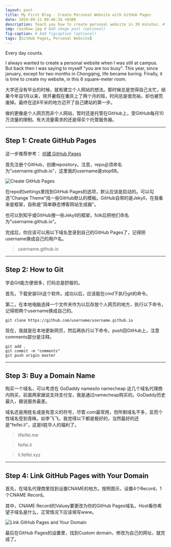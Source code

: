 ```yaml
---
layout: post
title: My First Blog - Create Personal Website with GitHub Pages
date: 2019-09-21 09:46:34 +0300
description: Teach you how to create personal website in 30 minutes. # Add post description (optional)
img: rainbow.jpg # Add image post (optional)
fig-caption: # Add figcaption (optional)
tags: [GitHub Pages, Personal Website]
---
```

Every day counts.

I always wanted to create a personal website when I was still at campus. But back then I was saying to myself "you are too busy". This year, since january, except for two months in Chongqing, life became boring. Finally, it is time to create my website, in this 6 square-meter room.

大学还没有毕业的时候，就有建立个人网站的想法。那时候总是觉得自己太忙，结果今年自1月以来，除开暑假在重庆上了两个月的班，时间总是很充裕，却也被荒废掉。最终在这6平米的地方迈开了自己建站的第一步。

做的更像是个人网页而非个人网站，暂时还是托管在GitHub上，受GitHub每月10万流量的限制。有大流量需求的还是得买个托管服务器。

---

## Step 1: Create GitHub Pages

这一步推荐参考： [创建 GitHub Pages](https://zhuanlan.zhihu.com/p/58229299)

首先注册个GitHub，创建repository。注意，repo必须命名为"username.github.io"，这里我的username是stop68。

![Create GitHub Pages]({{site.baseurl}}/assets/img/y190921/a1.jpg)

在repo的settings里找到GitHub Pages的选项，默认应该是启动的。可以勾选"Change Theme"找一些GitHub默认的模板。GitHub自带的是Jekyll，在我看来是框架，自称是"简单静态博客网站生成器"。

也可以到知乎或GitHub搜一些Jekyll的框架，folk后把他们命名为"username.github.io"。

完成后，你应该可以用以下域名登录到自己的GitHub Pages了，记得把username换成自己的用户名。

  >username.github.io

---
## Step 2: How to Git

学会Git能方便很多，打码总是舒服的。

首先，下载安装Git这个软件。成功以后，应该能在cmd下执行git的命令。

第二，在本地电脑选择一个文件夹作为以后存放个人网页的地方，执行以下命令，记得把两个username换成自己的。

  ```
  git clone https://github.com/username/username.github.io
  ```

现在，我就是在本地更新网页，然后再执行以下命令，push回GitHub上，注意comments部分是注释。

  ```
  git add . 
  git commit -m "comments" 
  git push origin master 
  ```

---
## Step 3: Buy a Domain Name
购买一个域名，可以考虑在 GoDaddy namesilo namecheap 这几个域名代理商内购买，前面两家据说支持支付宝，我是通过namecheap购买的。GoDaddy历史最久，据说服务最差。

域名还是用姓名或是有意义的符号，尽管.com最常用，但所剩域名不多，反而个性域名受到青睐。如李飞飞，我觉得以下都是极好的，当然最好的还是"feifei.li"，这是li姓华人的福利了。

  >lifeifei.me
  
  >feifei.li
      
  >li.feifei.xyz

---
## Step 4: Link GitHub Pages with Your Domain
首先，在域名代理商里找到设置CNAME的地方。按照图示，设置4个Record，1个CNAME Record。

其中，CNAME Record的Valuey要更改为你的GitHub Pages域名，Host看你希望子域名是什么，正常情况下应该填写www。

![Link GitHub Pages and Your Domain]({{site.baseurl}}/assets/img/y190921/a3.jpg)

最后在GitHub Pages的设置里，找到Custom domain，修改为自己的网址，就完成了。